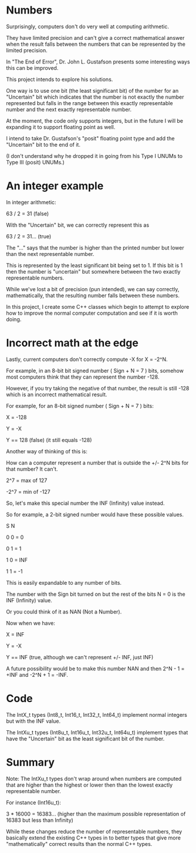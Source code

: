 Numbers
=======

Surprisingly, computers don't do very well at computing arithmetic.

They have limited precision and can't give a correct mathematical answer when
the result falls between the numbers that can be represented by the limited
precision.

In "The End of Error", Dr. John L. Gustafson presents some interesting ways
this can be improved.

This project intends to explore his solutions.

One way is to use one bit (the least significant bit) of the number for an
"Uncertain" bit which indicates that the number is not exactly the number
represented but falls in the range between this exactly representable number
and the next exactly representable number.

At the moment, the code only supports integers, but in the future I will be
expanding it to support floating point as well.

I intend to take Dr. Gustafson's "posit" floating point type and add the
"Uncertain" bit to the end of it.

(I don't understand why he dropped it in going from his Type I UNUMs to 
Type III (posit) UNUMs.)

An integer example
==================

In integer arithmetic:

63 / 2 = 31 (false)

With the "Uncertain" bit, we can correctly represent this as

63 / 2 = 31... (true)

The "..." says that the number is higher than the printed number but lower than the next representable number.

This is represented by the least significant bit being set to 1.
If this bit is 1 then the number is "uncertain" but somewhere between the two
exactly representable numbers.

While we've lost a bit of precision (pun intended), we can say correctly,
mathematically, that the resulting number falls between these numbers.

In this project, I create some C++ classes which begin to attempt to explore
how to improve the normal computer computation and see if it is worth doing.


Incorrect math at the edge
==========================

Lastly, current computers don't correctly compute -X for X = -2^N.

For example, in an 8-bit bit signed number ( Sign + N = 7 ) bits, somehow most
computers think that they can represent the number -128.

However, if you try taking the negative of that number, the result is still -128
which is an incorrect mathematical result.

For example, for an 8-bit signed number ( Sign + N = 7 ) bits:

X = -128

Y = -X

Y == 128 (false) (it still equals -128)

Another way of thinking of this is:

How can a computer represent a number that is outside the +/- 2^N bits for that
number?  It can't.

 2^7 = max of  127

-2^7 = min of -127

So, let's make this special number the INF (Infinity) value instead.

So for example, a 2-bit signed number would have these possible values.

S N

0 0 = 0

0 1 = 1

1 0 = INF

1 1 = -1

This is easily expandable to any number of bits.

The number with the Sign bit turned on but the rest of the bits N = 0 is the
INF (Infinity) value.

Or you could think of it as NAN (Not a Number).

Now when we have:

X = INF

Y = -X

Y == INF (true, although we can't represent +/- INF, just INF)

A future possibility would be to make this number NAN and
then 2^N - 1 = +INF and -2^N + 1 = -INF.

Code
====

The IntX_t types (Int8_t, Int16_t, Int32_t, Int64_t) implement normal
integers but with the INF value.

The IntXu_t types (Int8u_t, Int16u_t, Int32u_t, Int64u_t) implement types
that have the "Uncertain" bit as the least significant bit of the number.


Summary
=======

Note: The IntXu_t types don't wrap around when numbers are computed that are
higher than the highest or lower then than the lowest exactly representable
number.

For instance (Int16u_t):

3 * 16000 = 16383... (higher than the maximum possible representation of 16383
but less than Infinity)

While these changes reduce the number of representable numbers, they basically
extend the existing C++ types in to better types that give more "mathematically"
correct results than the normal C++ types.

